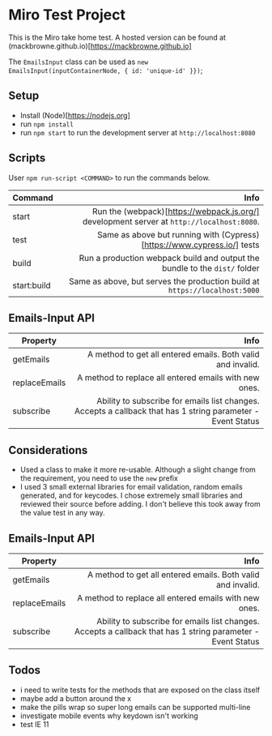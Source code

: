 # Miro Test Project

This is the Miro take home test. A hosted version can be found at (mackbrowne.github.io)[https://mackbrowne.github.io]

The `EmailsInput` class can be used as `new EmailsInput(inputContainerNode, { id: 'unique-id' }})`;

## Setup

- Install (Node)[https://nodejs.org]
- run `npm install`
- run `npm start` to run the development server at `http://localhost:8080`

## Scripts

User `npm run-script <COMMAND>` to run the commands below.

| Command     |                                                                                      Info |
| ----------- | ----------------------------------------------------------------------------------------: |
| start       | Run the (webpack)[https://webpack.js.org/] development server at `http://localhost:8080`. |
| test        |                   Same as above but running with (Cypress)[https://www.cypress.io/] tests |
| build       |                Run a production webpack build and output the bundle to the `dist/` folder |
| start:build |                Same as above, but serves the production build at `https://localhost:5000` |

## Emails-Input API

| Property      |                                                                                                        Info |
| ------------- | ----------------------------------------------------------------------------------------------------------: |
| getEmails     |                                                 A method to get all entered emails. Both valid and invalid. |
| replaceEmails |                                                       A method to replace all entered emails with new ones. |
| subscribe     | Ability to subscribe for emails list changes. Accepts a callback that has 1 string parameter - Event Status |

## Considerations

- Used a class to make it more re-usable. Although a slight change from the requirement, you need to use the `new` prefix
- I used 3 small external libraries for email validation, random emails generated, and for keycodes. I chose extremely small libraries and reviewed their source before adding. I don't believe this took away from the value test in any way.

## Emails-Input API

| Property      |                                                                                                        Info |
| ------------- | ----------------------------------------------------------------------------------------------------------: |
| getEmails     |                                                 A method to get all entered emails. Both valid and invalid. |
| replaceEmails |                                                       A method to replace all entered emails with new ones. |
| subscribe     | Ability to subscribe for emails list changes. Accepts a callback that has 1 string parameter - Event Status |

## Todos

- i need to write tests for the methods that are exposed on the class itself
- maybe add a button around the x
- make the pills wrap so super long emails can be supported multi-line
- investigate mobile events why keydown isn't working
- test IE 11
